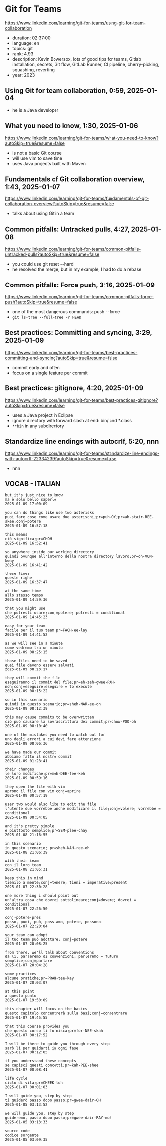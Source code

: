 # Git for Teams

https://www.linkedin.com/learning/git-for-teams/using-git-for-team-collaboration

- duration: 02:37:00
- language: en
- topics: git
- rank: 4.93
- description: Kevin Bowersox, lots of good tips for teams, Gitlab installation, secrets, Git flow, GitLab Runner, CI pipeline, cherry-picking, squashing, reverting
- year: 2023

## Using Git for team collaboration, 0:59, 2025-01-04

- he is a Java developer

## What you need to know, 1:30, 2025-01-06

https://www.linkedin.com/learning/git-for-teams/what-you-need-to-know?autoSkip=true&resume=false

- is not a basic Git course
- will use vim to save time
- uses Java projects built with Maven

## Fundamentals of Git collaboration overview, 1:43, 2025-01-07

https://www.linkedin.com/learning/git-for-teams/fundamentals-of-git-collaboration-overview?autoSkip=true&resume=false

- talks about using Git in a team

## Common pitfalls: Untracked pulls, 4:27, 2025-01-08

https://www.linkedin.com/learning/git-for-teams/common-pitfalls-untracked-pulls?autoSkip=true&resume=false

- you could use git reset --hard
- he resolved the merge, but in my example, I had to do a rebase

## Common pitfalls: Force push, 3:16, 2025-01-09

https://www.linkedin.com/learning/git-for-teams/common-pitfalls-force-push?autoSkip=true&resume=false

- one of the most dangerous commands: push --force
- `git ls-tree --full-tree -r HEAD`

## Best practices: Committing and syncing, 3:29, 2025-01-09

https://www.linkedin.com/learning/git-for-teams/best-practices-committing-and-syncing?autoSkip=true&resume=false

- commit early and often
- focus on a single feature per commit

## Best practices: gitignore, 4:20, 2025-01-09

https://www.linkedin.com/learning/git-for-teams/best-practices-gitignore?autoSkip=true&resume=false

- uses a Java project in Eclipse
- ignore directory with forward slash at end: bin/ and \*.class
- `**bin` in any subdirectory

## Standardize line endings with autocrlf, 5:20, nnn

https://www.linkedin.com/learning/git-for-teams/standardize-line-endings-with-autocrlf-22334239?autoSkip=true&resume=false

- nnn

## VOCAB - ITALIAN

```
but it's just nice to know
ma è solo bello saperlo
2025-01-09 17:00:09

you can do things like use two asterisks
puoi fare cose come usare due asterischi;pr=puh-OY;pr=ah-stair-REE-skee;conj=potere
2025-01-09 16:57:18

this means
ciò significa;pr=CHOH
2025-01-09 16:52:41

so anywhere inside our working directory
quindi ovunque all'interno della nostra directory lavoro;pr=oh-VUN-kway
2025-01-09 16:41:42

these lines
queste righe
2025-01-09 16:37:47

at the same time
allo stesso tempo
2025-01-09 14:59:36

that you might use
che potresti usare;conj=potere; potresti = conditional
2025-01-09 14:45:23

easy for your team
facile per il tuo team;pr=FACH-ee-lay
2025-01-09 14:41:52

as we will see in a minute
come vedremo tra un minuto
2025-01-09 08:25:15

those files need to be saved
quei file devono essere salvati
2025-01-09 08:20:17

they will commit the file
eseguiranno il commit del file;pr=eh-zeh-gwee-RAH-noh;conj=eseguire;eseguire = to execute
2025-01-09 08:15:22

so in this scenario
quindi in questo scenario;pr=sheh-NAR-ee-oh
2025-01-09 08:12:39

this may cause commits to be overwritten
ciò può causare la sovrascrittura dei commit;pr=chow-POO-oh
2025-01-09 08:10:40

one of the mistakes you need to watch out for
uno degli errori a cui devi fare attenzione
2025-01-09 08:06:36

we have made our commit
abbiamo fatto il nostro commit
2025-01-09 01:28:41

their changes
le loro modifiche;pr=moh-DEE-fee-keh
2025-01-09 00:59:16

they open the file with vim
aprono il file con vim;conj=aprire
2025-01-09 00:57:19

user two would also like to edit the file
l'utente due vorrebbe anche modificare il file;conj=volere; vorrebbe = conditional
2025-01-09 00:54:05

and it's pretty simple
e piuttosto semplice;pr=SEM-plee-chay
2025-01-08 21:16:55

in this scenario
in questo scenario; pr=sheh-NAH-ree-oh
2025-01-08 21:06:39

with their team
con il loro team
2025-01-08 21:05:31

keep this in mind
tienilo a mente;conj=tenere; tieni = imperative/present
2025-01-07 22:30:28

one more thing i should point out
un'altra cosa che dovrei sottolineare;conj=dovere; dovrei = conditional
2025-01-07 22:26:50

conj-potere-pres
posso, puoi, può, possiamo, potete, possono
2025-01-07 22:20:04

your team can adopt
il tuo team può adottare; conj=potere
2025-01-07 20:08:25

from there, we'll talk about conventions
da lì, parleremo di convenzioni; parleremo = futuro semplice;conj=parlare
2025-01-07 20:04:28

some practices
alcune pratiche;pr=PRAH-tee-kay
2025-01-07 20:03:07

at this point
a questo punto
2025-01-07 19:50:09

this chapter will focus on the basics
questo capitolo concentrerà sulla basi;conj=concentrare
2025-01-07 19:45:55

that this course provides you
che questo corso ti fornisca;pr=for-NEE-skah
2025-01-07 00:17:52

I will be there to guide you through every step
sarò lì per guidarti in ogni fase
2025-01-07 00:12:05

if you understand these concepts
se capisci questi concetti;pr=kah-PEE-shee
2025-01-07 00:08:41

life cycle
ciclo di vita;pr=CHEEK-loh
2025-01-07 00:01:03

I will guide you, step by step
ti guiderò passo dopo passo;pr=gwee-dair-OH
2025-01-05 03:13:52

we will guide you, step by step
guideremo, passo dopo passo;pr=gwee-dair-RAY-moh
2025-01-05 03:13:33

source code
codice sorgente
2025-01-05 03:09:35
```
